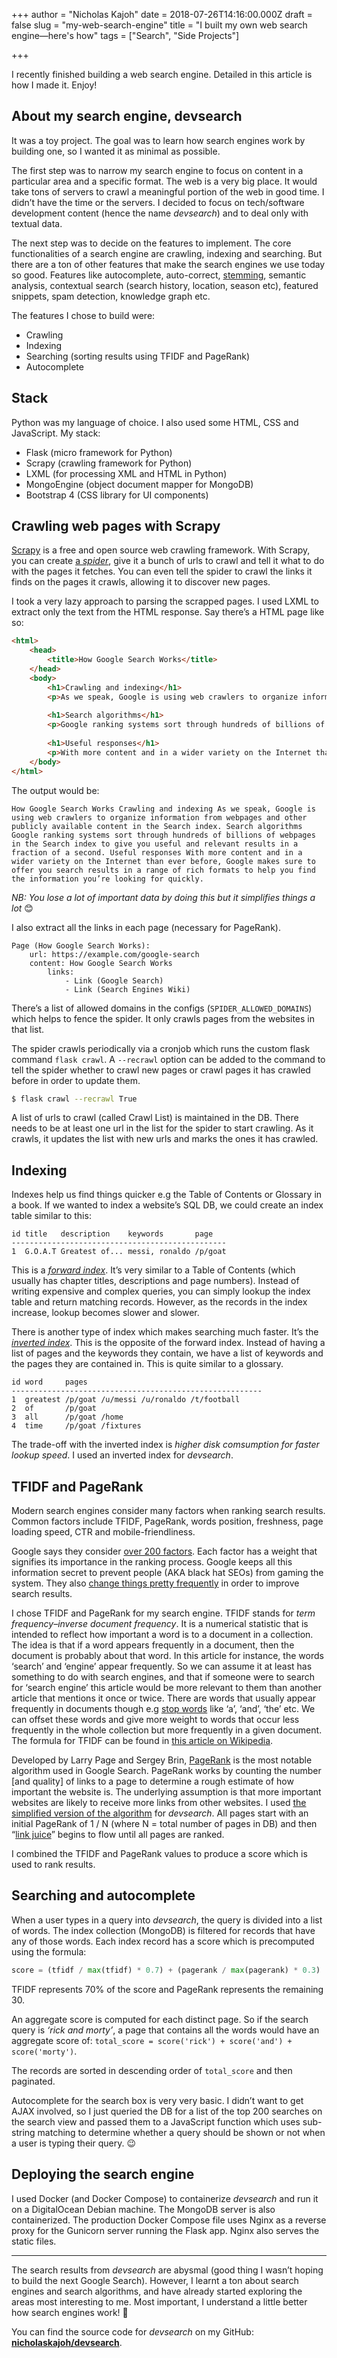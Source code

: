 +++
author = "Nicholas Kajoh"
date = 2018-07-26T14:16:00.000Z
draft = false
slug = "my-web-search-engine"
title = "I built my own web search engine—here's how"
tags = ["Search", "Side Projects"]

+++


I recently finished building a web search engine. Detailed in this article is how I made it. Enjoy!

About my search engine, devsearch
---------------------------------

It was a toy project. The goal was to learn how search engines work by building one, so I wanted it as minimal as possible.

The first step was to narrow my search engine to focus on content in a particular area and a specific format. The web is a very big place. It would take tons of servers to crawl a meaningful portion of the web in good time. I didn’t have the time or the servers. I decided to focus on tech/software development content (hence the name _devsearch_) and to deal only with textual data.

The next step was to decide on the features to implement. The core functionalities of a search engine are crawling, indexing and searching. But there are a ton of other features that make the search engines we use today so good. Features like autocomplete, auto-correct, [stemming](https://en.wikipedia.org/wiki/Stemming), semantic analysis, contextual search (search history, location, season etc), featured snippets, spam detection, knowledge graph etc.

The features I chose to build were:

*   Crawling
*   Indexing
*   Searching (sorting results using TFIDF and PageRank)
*   Autocomplete

Stack
-----

Python was my language of choice. I also used some HTML, CSS and JavaScript. My stack:

*   Flask (micro framework for Python)
*   Scrapy (crawling framework for Python)
*   LXML (for processing XML and HTML in Python)
*   MongoEngine (object document mapper for MongoDB)
*   Bootstrap 4 (CSS library for UI components)

Crawling web pages with Scrapy
------------------------------

[Scrapy](https://scrapy.org/) is a free and open source web crawling framework. With Scrapy, you can create [a _spider_](https://en.wikipedia.org/wiki/Web_crawler), give it a bunch of urls to crawl and tell it what to do with the pages it fetches. You can even tell the spider to crawl the links it finds on the pages it crawls, allowing it to discover new pages.

I took a very lazy approach to parsing the scrapped pages. I used LXML to extract only the text from the HTML response. Say there’s a HTML page like so:

```html
<html>
    <head>
        <title>How Google Search Works</title>
    </head>
    <body>
        <h1>Crawling and indexing</h1>
        <p>As we speak, Google is using web crawlers to organize information from webpages and other publicly available content in the Search index.</p>
        
        <h1>Search algorithms</h1>
        <p>Google ranking systems sort through hundreds of billions of webpages in the Search index to give you useful and relevant results in a fraction of a second.</p>
        
        <h1>Useful responses</h1>
        <p>With more content and in a wider variety on the Internet than ever before, Google makes sure to offer you search results in a range of rich formats to help you find the information you’re looking for quickly.</p>
    </body>
</html>
```    

The output would be:

```
How Google Search Works Crawling and indexing As we speak, Google is using web crawlers to organize information from webpages and other publicly available content in the Search index. Search algorithms Google ranking systems sort through hundreds of billions of webpages in the Search index to give you useful and relevant results in a fraction of a second. Useful responses With more content and in a wider variety on the Internet than ever before, Google makes sure to offer you search results in a range of rich formats to help you find the information you’re looking for quickly.
```

_NB: You lose a lot of important data by doing this but it simplifies things a lot_ 😊

I also extract all the links in each page (necessary for PageRank).

```
Page (How Google Search Works):
    url: https://example.com/google-search
    content: How Google Search Works
        links:
            - Link (Google Search)
            - Link (Search Engines Wiki)
```

There’s a list of allowed domains in the configs (`SPIDER_ALLOWED_DOMAINS`) which helps to fence the spider. It only crawls pages from the websites in that list.

The spider crawls periodically via a cronjob which runs the custom flask command `flask crawl`. A `--recrawl` option can be added to the command to tell the spider whether to crawl new pages or crawl pages it has crawled before in order to update them.

```sh
$ flask crawl --recrawl True
```    

A list of urls to crawl (called Crawl List) is maintained in the DB. There needs to be at least one url in the list for the spider to start crawling. As it crawls, it updates the list with new urls and marks the ones it has crawled.

Indexing
--------

Indexes help us find things quicker e.g the Table of Contents or Glossary in a book. If we wanted to index a website’s SQL DB, we could create an index table similar to this:

```
id title   description    keywords       page
------------------------------------------------
1  G.O.A.T Greatest of... messi, ronaldo /p/goat
```

This is a [_forward index_](https://en.wikipedia.org/wiki/Search_engine_indexing#The_forward_index). It’s very similar to a Table of Contents (which usually has chapter titles, descriptions and page numbers). Instead of writing expensive and complex queries, you can simply lookup the index table and return matching records. However, as the records in the index increase, lookup becomes slower and slower.

There is another type of index which makes searching much faster. It’s the [_inverted index_](https://en.wikipedia.org/wiki/Inverted_index). This is the opposite of the forward index. Instead of having a list of pages and the keywords they contain, we have a list of keywords and the pages they are contained in. This is quite similar to a glossary.

```
id word     pages
--------------------------------------------------------
1  greatest /p/goat /u/messi /u/ronaldo /t/football
2  of       /p/goat
3  all      /p/goat /home
4  time     /p/goat /fixtures
```

The trade-off with the inverted index is _higher disk comsumption for faster lookup speed_. I used an inverted index for _devsearch_.

TFIDF and PageRank
------------------

Modern search engines consider many factors when ranking search results. Common factors include TFIDF, PageRank, words position, freshness, page loading speed, CTR and mobile-friendliness.

Google says they consider [over 200 factors](https://backlinko.com/google-ranking-factors). Each factor has a weight that signifies its importance in the ranking process. Google keeps all this information secret to prevent people (AKA black hat SEOs) from gaming the system. They also [change things pretty frequently](https://moz.com/google-algorithm-change) in order to improve search results.

I chose TFIDF and PageRank for my search engine. TFIDF stands for _term frequency–inverse document frequency_. It is a numerical statistic that is intended to reflect how important a word is to a document in a collection. The idea is that if a word appears frequently in a document, then the document is probably about that word. In this article for instance, the words ‘search’ and ‘engine’ appear frequently. So we can assume it at least has something to do with search engines, and that if someone were to search for ‘search engine’ this article would be more relevant to them than another article that mentions it once or twice. There are words that usually appear frequently in documents though e.g [stop words](https://en.wikipedia.org/wiki/Stop_words) like ‘a’, ‘and’, ‘the’ etc. We can offset these words and give more weight to words that occur less frequently in the whole collection but more frequently in a given document. The formula for TFIDF can be found in [this article on Wikipedia](https://en.wikipedia.org/wiki/Tf%E2%80%93idf).

Developed by Larry Page and Sergey Brin, [PageRank](https://en.wikipedia.org/wiki/PageRank) is the most notable algorithm used in Google Search. PageRank works by counting the number \[and quality\] of links to a page to determine a rough estimate of how important the website is. The underlying assumption is that more important websites are likely to receive more links from other websites. I used [the simplified version of the algorithm](https://en.wikipedia.org/wiki/PageRank#Simplified_algorithm) for _devsearch_. All pages start with an initial PageRank of 1 / N (where N = total number of pages in DB) and then “[link juice](https://www.woorank.com/en/edu/seo-guides/link-juice)” begins to flow until all pages are ranked.

I combined the TFIDF and PageRank values to produce a score which is used to rank results.

Searching and autocomplete
--------------------------

When a user types in a query into _devsearch_, the query is divided into a list of words. The index collection (MongoDB) is filtered for records that have any of those words. Each index record has a score which is precomputed using the formula:

```py
score = (tfidf / max(tfidf) * 0.7) + (pagerank / max(pagerank) * 0.3)
```

TFIDF represents 70% of the score and PageRank represents the remaining 30.

An aggregate score is computed for each distinct page. So if the search query is _‘rick and morty’_, a page that contains all the words would have an aggregate score of: `total_score = score('rick') + score('and') + score('morty')`.

The records are sorted in descending order of `total_score` and then paginated.

Autocomplete for the search box is very very basic. I didn’t want to get AJAX involved, so I just queried the DB for a list of the top 200 searches on the search view and passed them to a JavaScript function which uses sub-string matching to determine whether a query should be shown or not when a user is typing their query. 😉

Deploying the search engine
---------------------------

I used Docker (and Docker Compose) to containerize _devsearch_ and run it on a DigitalOcean Debian machine. The MongoDB server is also containerized. The production Docker Compose file uses Nginx as a reverse proxy for the Gunicorn server running the Flask app. Nginx also serves the static files.

* * *

The search results from _devsearch_ are abysmal (good thing I wasn’t hoping to build the next Google Search). However, I learnt a ton about search engines and search algorithms, and have already started exploring the areas most interesting to me. Most important, I understand a little better how search engines work! 🙌

You can find the source code for _devsearch_ on my GitHub: [**nicholaskajoh/devsearch**](https://github.com/nicholaskajoh/devsearch).